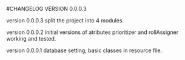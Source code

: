 #CHANGELOG VERSION 0.0.0.3

version 0.0.0.3
split the project into 4 modules.

version 0.0.0.2
initial versions of atributes prioritizer and rollAssigner working and tested. 

version 0.0.0.1
database setting, basic classes in resource file.